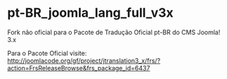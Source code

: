 pt-BR_joomla_lang_full_v3x
==========================

Fork não oficial para o Pacote de Tradução Oficial pt-BR do CMS Joomla! 3.x

Para o Pacote Oficial visite: http://joomlacode.org/gf/project/jtranslation3_x/frs/?action=FrsReleaseBrowse&frs_package_id=6437
